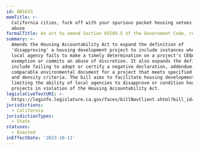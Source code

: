 ```yaml
---
id: AB1633
memTitle: >-
  California cities, fuck off with your spurious pocket housing vetoes and CEQA
  abuse
formalTitle: An act to amend Section 65589.5 of the Government Code, relating to housing.
summary: >-
  Amends the Housing Accountability Act to expand the definition of
  'disapproving' a housing development project to include instances where a
  local agency fails to make a timely determination on a project's CEQA
  exemption or commits an abuse of discretion. It also expands the definition to
  include failing to adopt or certify a negative declaration, addendum, EIR, or
  comparable environmental document for a project that meets specified location
  and density criteria. The bill aims to facilitate housing development by
  limiting the ability of local agencies to disapprove or condition housing
  projects in violation of the Housing Accountability Act.
legislativeTextURI: >-
  https://leginfo.legislature.ca.gov/faces/billNavClient.xhtml?bill_id=202320240AB1633
jurisdictions:
  - California
jurisdictionTypes:
  - State
statuses:
  - Enacted
inEffectDate: '2023-10-11'
---
```

